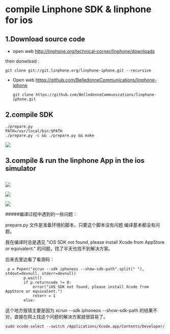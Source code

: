 

# compile Linphone SDK & linphone for ios



## 1.Download  source code 



- open web  http://linphone.org/technical-corner/linphone/downloads

then donwload :

```
git clone git://git.linphone.org/linphone-iphone.git --recursive
```



- Open web https://github.com/BelledonneCommunications/linphone-iphone

  ```
  git clone https://github.com/BelledonneCommunications/linphone-iphone.git
  ```




## 2.compile SDK 

```
./prepare.py
PATH=/usr/local/bin:$PATH
./prepare.py -c && ./prepare.py && make
```





![](https://github.com/latermonk/voip_practise/raw/master/img/SDK.png)





## 3.compile & run the linphone App in the ios simulator

## 

![](https://github.com/latermonk/voip_practise/raw/master/img/Snip20170816_3.png)

![](https://github.com/latermonk/voip_practise/raw/master/img/Snip20170816_2.png)

![](https://github.com/latermonk/voip_practise/raw/master/img/Snip20170816_1.png)



#####编译过程中遇到的一些问题：


prepare.py 文件是准备环境的脚本，只要这个脚本没有问题 编译基本都没有问题。

我在编译时总是遇见 
"iOS SDK not found, please install Xcode from AppStore or equivalent."
的问题，找了半天也找不到解决方案。

后来去里边看了看源码：

```
 p = Popen("xcrun --sdk iphoneos --show-sdk-path".split(" "), stdout=devnull, stderr=devnull)
        p.wait()
        if p.returncode != 0:
            error("iOS SDK not found, please install Xcode from AppStore or equivalent.")
            reterr = 1
        else:
```

这个地方报错主要是因为 xcrun --sdk iphoneos --show-sdk-path 的结果不对，直接在网上找这个问题的解决方案就很容易了。


``` 
sudo xcode-select --switch /Applications/Xcode.app/Contents/Developer/
```


